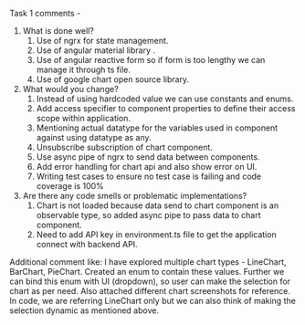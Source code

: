 Task 1 comments -
1. What is done well?
   1. Use of ngrx for state management.
   2. Use of angular material library .
   3. Use of angular reactive form so if form is too lengthy we can manage it through ts file.
   4. Use of google chart open source library.
2. What would you change?
	1. Instead of using hardcoded value we can use constants and enums.
	2. Add access specifier to component properties to define their access scope within application.
	3. Mentioning  actual datatype for the variables used in component against using datatype as any.
    4. Unsubscribe subscription of chart component.
	5. Use async pipe of ngrx to send data between components.
	6. Add error handling for chart api and also show error on UI.
	7. Writing test cases to ensure no test case is failing and code coverage is 100%
3. Are there any code smells or problematic implementations?
    1. Chart is not loaded because data send to chart component is an observable type, so added async 		pipe  to pass data to chart component. 
    2. Need to add API key in environment.ts file to get the application connect with backend API.

Additional comment like:
I have explored multiple chart types - LineChart, BarChart, PieChart.
Created an enum to contain these values. Further we can bind this enum with UI (dropdown), so user can make the selection for chart as per need.
Also attached different chart screenshots for reference.
In code, we are referring LineChart only but we can also think of making the selection dynamic as mentioned above. 

